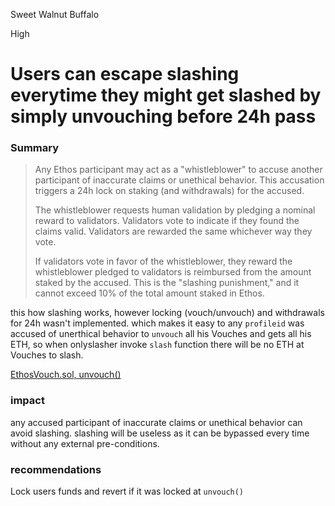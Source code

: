 Sweet Walnut Buffalo

High

# Users can escape slashing everytime they might get slashed by simply unvouching before 24h pass

### Summary

> Any Ethos participant may act as a "whistleblower" to accuse another participant of inaccurate claims or unethical behavior. This accusation triggers a 24h lock on staking (and withdrawals) for the accused. 
> 
> The whistleblower requests human validation by pledging a nominal reward to validators. Validators vote to indicate if they found the claims valid. Validators are rewarded the same whichever way they vote. 
> 
> If validators vote in favor of the whistleblower, they reward the whistleblower pledged to validators is reimbursed from the amount staked by the accused. This is the "slashing punishment," and it cannot exceed 10% of the total amount staked in Ethos.

this how slashing works, however locking (vouch/unvouch) and withdrawals for 24h wasn't implemented. which makes it easy to any `profileid` was accused of unerthical behavior to `unvouch` all his Vouches and gets all his ETH, so when onlyslasher invoke `slash` function there will be no ETH at Vouches to slash.

[EthosVouch.sol, unvouch()](https://github.com/sherlock-audit/2024-11-ethos-network-ii/blob/57c02df7c56f0b18c681a89ebccc28c86c72d8d8/ethos/packages/contracts/contracts/EthosVouch.sol#L452C2-L482C1)

### impact
any accused participant of inaccurate claims or unethical behavior can avoid slashing.
slashing will be useless as it can be bypassed every time without any external pre-conditions.

### recommendations
Lock users funds and revert if it was locked at `unvouch()` 
 

























 


